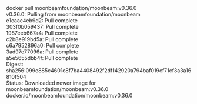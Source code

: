 <div id="termynal" data-termynal>
  <span data-ty="input"><span class="file-path"></span>docker pull moonbeamfoundation/moonbeam:v0.36.0</span>
  <br>
  <span data-ty>v0.36.0: Pulling from moonbeamfoundation/moonbeam
    <br> e1caac4eb9d2: Pull complete
    <br> 303f0b059437: Pull complete
    <br> 1987eeb667a4: Pull complete
    <br> c2b8e919bd5a: Pull complete
    <br> c6a7952896a0: Pull complete
    <br> 3ad97e77096a: Pull complete
    <br> a5e5655dbb4f: Pull complete
    <br> Digest: sha256:099e885c4601c8f7ba4408492f2df142920a794baf019cf71cf3a3a16810f504
    <br> Status: Downloaded newer image for moonbeamfoundation/moonbeam:v0.36.0
    <br> docker.io/moonbeamfoundation/moonbeam:v0.36.0
  </span>
</div>
